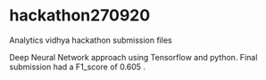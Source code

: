 # hackathon270920
Analytics vidhya hackathon submission files

Deep Neural Network approach using Tensorflow and python.
Final submission had a F1_score of 0.605 .
